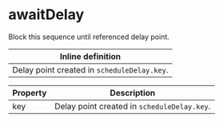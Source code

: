 # awaitDelay

Block this sequence until referenced delay point. 

| Inline definition |
| -------- |
| Delay point created in <code>scheduleDelay.key</code>. |


| Property | Description |
| ------- | -------- |
| key | Delay point created in <code>scheduleDelay.key</code>.  |

